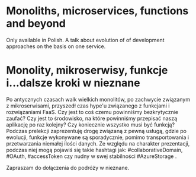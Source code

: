 ﻿# Monoliths, microservices, functions and beyond

Only available in Polish. A talk about evolution of of development approaches on the basis on one service.

# Monolity, mikroserwisy, funkcje i...dalsze kroki w nieznane

Po antycznych czasach walk wielkich monolitów, po zachwycie związanym z mikroserwisami, przyszedł czas hype'u związanego z funkcjami i rozwiązaniami FaaS. Czy jest to coś czemu powinniśmy bezkrytycznie zaufać? Czy jest to środowisko, na które powinniśmy przepisać naszą aplikację po raz kolejny? Czy koniecznie wszystko musi być funkcją? Podczas prelekcji zaprezentuję drogę związaną z pewną usługą, gdzie po ewolucji, funkcje wykonywane są sporadycznie, pomimo transportowania i przetwarzania niemałej ilości danych. Ze względu na charakter prezentacji, podczas niej mogą pojawiś się takie hashtagi jak: #collaborativeDomain, #OAuth, #accessToken czy nudny w swej stabilności #AzureStorage .

Zapraszam do dołączenia do podróży w nieznane.

